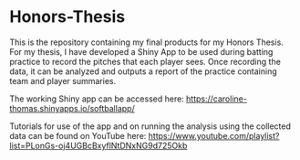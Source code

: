 # Honors-Thesis

This is the repository containing my final products for my Honors Thesis. For my thesis, I have developed a Shiny App to be used during batting practice to record the pitches that each player sees. Once recording the data, it can be analyzed and outputs a report of the practice containing team and player summaries.

The working Shiny app can be accessed here: https://caroline-thomas.shinyapps.io/softballapp/

Tutorials for use of the app and on running the analysis using the collected data can be found on YouTube here: https://www.youtube.com/playlist?list=PLonGs-oj4UGBcBxyflNtDNxNG9d725Okb
